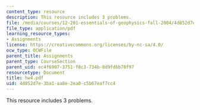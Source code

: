 ```yaml
---
content_type: resource
description: This resource includes 3 problems.
file: /media/courses/12-201-essentials-of-geophysics-fall-2004/4d852d7e3ba1aa8e2ea0c5b67eaf7cc4_hw4.pdf
file_type: application/pdf
learning_resource_types:
- Assignments
license: https://creativecommons.org/licenses/by-nc-sa/4.0/
ocw_type: OCWFile
parent_title: Assignments
parent_type: CourseSection
parent_uid: ec4f6907-3751-f0c3-734b-0d9fd6b70f97
resourcetype: Document
title: hw4.pdf
uid: 4d852d7e-3ba1-aa8e-2ea0-c5b67eaf7cc4
---
```

This resource includes 3 problems.